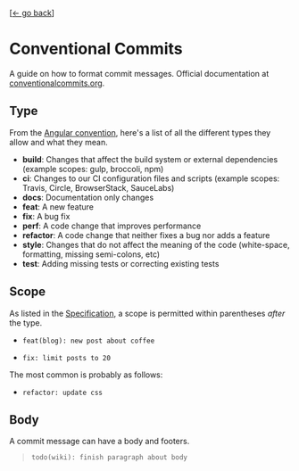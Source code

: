 <link rel="stylesheet" href="/index.css">

[[← go back](/wiki.html)]


# Conventional Commits
A guide on how to format commit messages. Official documentation at [conventionalcommits.org](https://conventionalcommits.org).


## Type
From the [Angular convention](
https://github.com/angular/angular/blob/22b96b9/CONTRIBUTING.md#type), here's a list of all the different types they allow and what they mean.

- **build**: Changes that affect the build system or external dependencies (example scopes: gulp, broccoli, npm)
- **ci**: Changes to our CI configuration files and scripts (example scopes: Travis, Circle, BrowserStack, SauceLabs)
- **docs**: Documentation only changes
- **feat**: A new feature
- **fix**: A bug fix
- **perf**: A code change that improves performance
- **refactor**: A code change that neither fixes a bug nor adds a feature
- **style**: Changes that do not affect the meaning of the code (white-space, formatting, missing semi-colons, etc)
- **test**: Adding missing tests or correcting existing tests

## Scope
As listed in the [Specification](https://www.conventionalcommits.org/en/v1.0.0/#specification), a scope is permitted within parentheses *after* the type.

- `feat(blog): new post about coffee`

- `fix: limit posts to 20`

The most common is probably as follows:

- `refactor: update css`

## Body
A commit message can have a body and footers.

> `todo(wiki): finish paragraph about body`

